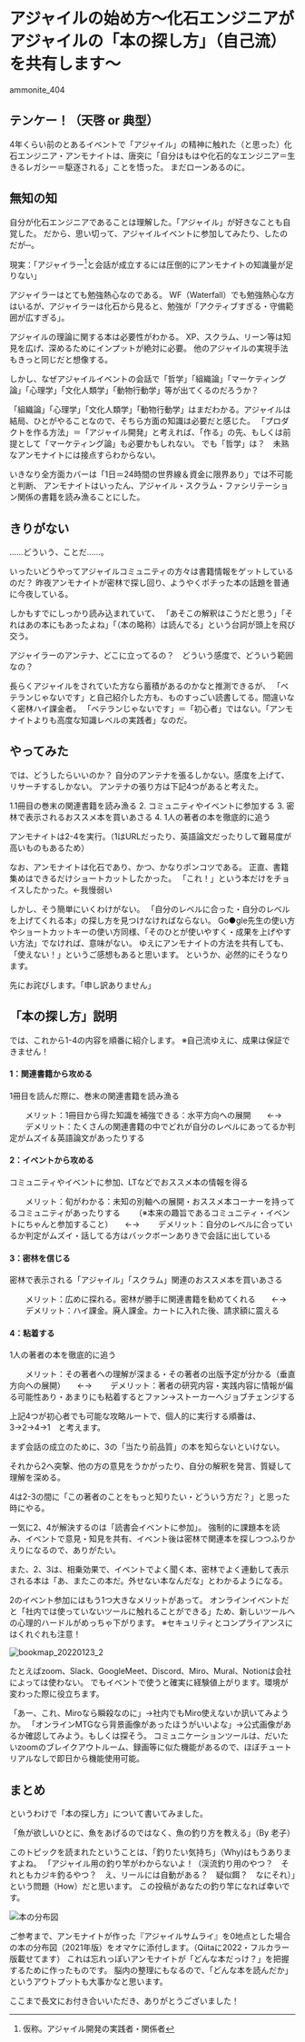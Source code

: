# アジャイルの始め方～化石エンジニアがアジャイルの「本の探し方」（自己流）を共有します～

<div class="flushright">ammonite_404</div>

## テンケー！（天啓 or 典型）

4年くらい前のとあるイベントで「アジャイル」の精神に触れた（と思った）化石エンジニア・アンモナイトは、唐突に「自分はもはや化石的なエンジニア＝生きるレガシー＝駆逐される」ことを悟った。
まだローンあるのに。


## 無知の知

自分が化石エンジニアであることは理解した。「アジャイル」が好きなことも自覚した。
だから、思い切って、アジャイルイベントに参加してみたり、したのだが‐‐。


現実：「アジャイラー[^1]と会話が成立するには圧倒的にアンモナイトの知識量が足りない」

[^1]: 仮称。アジャイル開発の実践者・関係者


アジャイラーはとても勉強熱心なのである。
WF（Waterfall）でも勉強熱心な方はいるが、アジャイラーは化石から見ると、勉強が「アクティブすぎる・守備範囲が広すぎる」。


アジャイルの理論に関する本は必要性がわかる。
XP、スクラム、リーン等は知見を広げ、深めるためにインプットが絶対に必要。
他のアジャイルの実現手法もきっと同じだと想像する。


しかし、なぜアジャイルイベントの会話で「哲学」「組織論」「マーケティング論」「心理学」「文化人類学」「動物行動学」等が出てくるのだろうか？


「組織論」「心理学」「文化人類学」「動物行動学」はまだわかる。アジャイルは結局、ひとがやることなので、そちら方面の知識は必要だと感じた。
「プロダクトを作る方法」＝「アジャイル開発」と考えれば、「作る」の先、もしくは前提として「マーケティング論」も必要かもしれない。
でも「哲学」は？　未熟なアンモナイトには接点すらわからない。


いきなり全方面カバーは「1日＝24時間の世界線＆資金に限界あり」では不可能と判断、
アンモナイトはいったん、アジャイル・スクラム・ファシリテーション関係の書籍を読み漁ることにした。



## きりがない


……どういう、ことだ……。


いったいどうやってアジャイルコミュニティの方々は書籍情報をゲットしているのだ？
昨夜アンモナイトが密林で探し回り、ようやくポチった本の話題を普通に今夜している。


しかもすでにしっかり読み込まれていて、
「あそこの解釈はこうだと思う」「それはあの本にもあったよね」「（本の略称）は読んでる」という台詞が頭上を飛び交う。


アジャイラーのアンテナ、どこに立ってるの？　どういう感度で、どういう範囲なの？


長らくアジャイルをされていた方なら蓄積があるのかなと推測できるが、
「ベテランじゃないです」と自己紹介した方も、ものすっごい読書してる。間違いなく密林ハイ課金者。
「ベテランじゃないです」＝「初心者」ではない。「アンモナイトよりも高度な知識レベルの実践者」なのだ。


## やってみた


では、どうしたらいいのか？
自分のアンテナを張るしかない。感度を上げて、リサーチするしかない。
アンテナの張り方は下記4つがあると考えた。


1.1冊目の巻末の関連書籍を読み漁る
2. コミュニティやイベントに参加する
3. 密林で表示されるおススメ本を買いあさる
4. 1人の著者の本を徹底的に追う


アンモナイトは2-4を実行。（1はURLだったり、英語論文だったりして難易度が高いものもあるため）


なお、アンモナイトは化石であり、かつ、かなりポンコツである。
正直、書籍集めはできるだけショートカットしたかった。
「これ！」という本だけをチョイスしたかった。←我慢弱い


しかし、そう簡単にいくわけがない。
「自分のレベルに合った・自分のレベルを上げてくれる本」の探し方を見つけなければならない。
Go●gle先生の使い方やショートカットキーの使い方同様、「そのひとが使いやすく・成果を上げやすい方法」でなければ、意味がない。
ゆえにアンモナイトの方法を共有しても、「使えない！」というご感想もあると思います。
というか、必然的にそうなります。


先にお詫びします。「申し訳ありません」


## 「本の探し方」説明


では、これから1-4の内容を順番に紹介します。
※自己流ゆえに、成果は保証できません！


#### 1：関連書籍から攻める
1冊目を読んだ際に、巻末の関連書籍を読み漁る

　　メリット：1冊目から得た知識を補強できる：水平方向への展開　　←→
　　デメリット：たくさんの関連書籍の中でどれが自分のレベルにあってるか判定がムズイ＆英語論文があったりする


#### 2：イベントから攻める
コミュニティやイベントに参加、LTなどでおススメ本の情報を得る

　　メリット：旬がわかる：未知の別軸への展開・おススメ本コーナーを持ってるコミュニティがあったりする
　　（※本来の趣旨であるコミュニティ・イベントにちゃんと参加すること）　　←→
　　デメリット：自分のレベルに合っているか判定がムズイ・話してる方はバックボーンありきで会話に出している


#### 3：密林を信じる
密林で表示される「アジャイル」「スクラム」関連のおススメ本を買いあさる

　　メリット：広めに探れる。密林が勝手に関連書籍を勧めてくれる　　←→
　　デメリット：ハイ課金。廃人課金。カートに入れた後、請求額に震える


#### 4：粘着する
1人の著者の本を徹底的に追う

　　メリット：その著者への理解が深まる・その著者の出版予定が分かる（垂直方向への展開）　　←→
　　デメリット：著者の研究内容・実践内容に情報が偏る可能性あり・あまりにも粘着するとファン→ストーカーへジョブチェンジする


上記4つが初心者でも可能な攻略ルートで、個人的に実行する順番は、3→2→4→1　と考えます。


まず会話の成立のために、3の「当たり前品質」の本を知らないといけない。


それから2へ突撃、他の方の意見をうかがったり、自分の解釈を発言、質疑して理解を深める。


4は2-3の間に「この著者のことをもっと知りたい・どういう方だ？」と思った時にやる。


一気に2、4が解決するのは「読書会イベントに参加」。
強制的に課題本を読み、イベントで意見・知見を共有、イベント後は密林で関連本を探しつつふりかえりになるので、ありがたい。


また、2、3は、相乗効果で、イベントでよく聞く本、密林でよく連動して表示される本は「あ、またこの本だ。外せない本なんだな」とわかるようになる。


2のイベント参加にはもう1つ大きなメリットがあって。
オンラインイベントだと「社内では使っていないツールに触れることができる」ため、新しいツールへの心理的ハードルがめっちゃ下がります。
※セキュリティとコンプライアンスにはくれぐれも注意！

![bookmap_20220123_2](https://user-images.githubusercontent.com/74547771/150703133-4d1c6714-3dc0-4299-9f39-8c7db563ede6.PNG)

たとえばzoom、Slack、GoogleMeet、Discord、Miro、Mural、Notionは会社によっては使わない。
でもイベントで使うと確実に経験値上がります。環境が変わった際に役立ちます。

「あー、これ、Miroなら瞬殺なのに」→社内でもMiro使えないか訊いてみようか。
「オンラインMTGなら背景画像があったほうがいいよな」→公式画像があるか確認してみよう。もしくは探そう。
コミュニケーションツールは、だいたいzoomのブレイクアウトルーム、録画等に似た機能があるので、ほぼチュートリアルなしで即日から機能使用可能。


## まとめ

というわけで「本の探し方」について書いてみました。


「魚が欲しいひとに、魚をあげるのではなく、魚の釣り方を教える」（By 老子）


このトピックを読まれたということは、「釣りたい気持ち」（Why)はもうありますよね。
「アジャイル用の釣り竿がわからないよ！（渓流釣り用のやつ？　それともカジキ釣るやつ？　え、リールには自動がある？　疑似餌？　なにそれ）」という問題（How）だと思います。
この投稿があなたの釣り竿になれば幸いです。


![本の分布図](images/chap-nakai_book/bookmap.png)


ご参考まで、アンモナイトが作った『アジャイルサムライ』を0地点とした場合の本の分布図（2021年版）をオマケに添付します。（Qiitaに2022・フルカラー版載せてます）
これは忘れっぽいアンモナイトが「どんな本だっけ？」を把握するために作ったものです。
脳内の整理にもなるので、「どんな本を読んだか」というアウトプットも大事かなと思います。


ここまで長文にお付き合いいただき、ありがとうございました！
